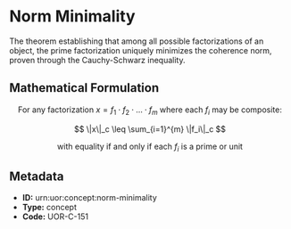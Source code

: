 # Norm Minimality

The theorem establishing that among all possible factorizations of an object, the prime factorization uniquely minimizes the coherence norm, proven through the Cauchy-Schwarz inequality.

## Mathematical Formulation

$$
\text{For any factorization } x = f_1 \cdot f_2 \cdot \ldots \cdot f_m \text{ where each } f_i \text{ may be composite:}
$$

$$
\|x\|_c \leq \sum_{i=1}^{m} \|f_i\|_c
$$

$$
\text{with equality if and only if each } f_i \text{ is a prime or unit}
$$

## Metadata

- **ID:** urn:uor:concept:norm-minimality
- **Type:** concept
- **Code:** UOR-C-151
